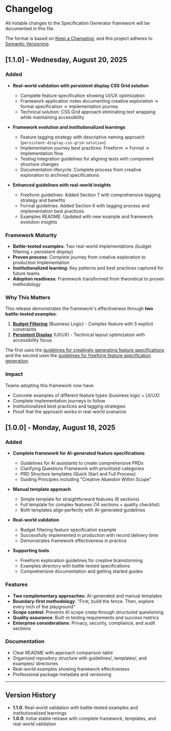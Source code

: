 # Changelog

All notable changes to the Specification Generator framework will be documented in this file.

The format is based on [Keep a Changelog](https://keepachangelog.com/en/1.0.0/),
and this project adheres to [Semantic Versioning](https://semver.org/spec/v2.0.0.html).

## [1.1.0] - Wednesday, August 20, 2025

### Added
- **Real-world validation with persistent display CSS Grid solution**
  - Complete feature specification showing UI/UX optimization
  - Framework application notes documenting creative exploration → formal specification → implementation journey
  - Technical solution: CSS Grid approach eliminating text wrapping while maintaining accessibility

- **Framework evolution and institutionalized learnings**
  - Feature tagging strategy with descriptive naming approach (`persistent-display-css-grid-solution`)
  - Implementation journey best practices: Freeform → Formal → Implementation flow
  - Testing integration guidelines for aligning tests with component structure changes
  - Documentation lifecycle: Complete process from creative exploration to archived specifications

- **Enhanced guidelines with real-world insights**
  - Freeform guidelines: Added Section 7 with comprehensive tagging strategy and benefits
  - Formal guidelines: Added Section 6 with tagging process and implementation best practices
  - Examples README: Updated with new example and framework evolution insights

### Framework Maturity
- **Battle-tested examples**: Two real-world implementations (budget filtering + persistent display)
- **Proven process**: Complete journey from creative exploration to production implementation
- **Institutionalized learning**: Key patterns and best practices captured for future teams
- **Adoption readiness**: Framework transformed from theoretical to proven methodology

### Why This Matters

This release demonstrates the framework's effectiveness through **two battle-tested examples**:

1. **[Budget Filtering](examples/feature-specification-for-budget-filtering.md)** (Business Logic) - Complex feature with 5 explicit constraints
2. **[Persistent Display](examples/feature-specification-persistent-display-css-grid-solution.md)** (UI/UX) - Technical layout optimization with accessibility focus

The first uses the [guidelines for creatively generating feature specifications](guidelines/guidelines-for-creatively-generating-feature-specifications.md) and the second uses the [guidelines for freeform feature specification generation](guidelines/guidelines-for-freeform-feature-specification-generation.md).

### Impact
Teams adopting this framework now have:
- Concrete examples of different feature types (business logic + UI/UX)
- Complete implementation journeys to follow
- Institutionalized best practices and tagging strategies
- Proof that the approach works in real-world scenarios

## [1.0.0] - Monday, August 18, 2025

### Added
- **Complete framework for AI-generated feature specifications**
  - Guidelines for AI assistants to create comprehensive PRDs
  - Clarifying Questions Framework with prioritized categories
  - PRD Structure templates (Quick Start and Full Process)
  - Guiding Principles including "Creative Abandon Within Scope"

- **Manual template approach**
  - Simple template for straightforward features (6 sections)
  - Full template for complex features (14 sections + quality checklist)
  - Both templates align perfectly with AI-generated guidelines

- **Real-world validation**
  - Budget filtering feature specification example
  - Successfully implemented in production with record delivery time
  - Demonstrates framework effectiveness in practice

- **Supporting tools**
  - Freeform exploration guidelines for creative brainstorming
  - Examples directory with battle-tested specifications
  - Comprehensive documentation and getting started guides

### Features
- **Two complementary approaches**: AI-generated and manual templates
- **Boundary-first methodology**: "First, build the fence. Then, explore every inch of the playground"
- **Scope control**: Prevents AI scope creep through structured questioning
- **Quality assurance**: Built-in testing requirements and success metrics
- **Enterprise considerations**: Privacy, security, compliance, and audit sections

### Documentation
- Clear README with approach comparison table
- Organized repository structure with guidelines/, templates/, and examples/ directories
- Real-world examples showing framework effectiveness
- Professional package metadata and versioning

---

## Version History

- **1.1.0**: Real-world validation with battle-tested examples and institutionalized learnings
- **1.0.0**: Initial stable release with complete framework, templates, and real-world validation 